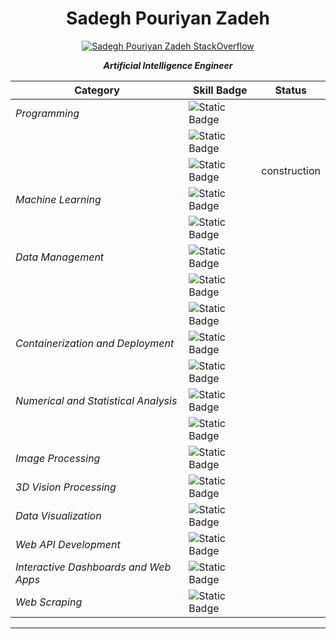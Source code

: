 <div align="center">
<h1>Sadegh Pouriyan Zadeh</h1>

[![Sadegh Pouriyan Zadeh StackOverflow](https://github-readme-stackoverflow.vercel.app/?userID=15154700&theme=dark)](https://stackoverflow.com/users/15154700/sadegh-pouriyan)

***Artificial Intelligence Engineer***

| Category | Skill Badge | Status |
| - | - | - |
| *Programming* | ![Static Badge](https://img.shields.io/badge/Object%20Oriented%20Programming%20(OOP)-3776AB?logo=python&label=Python) |  |
| | ![Static Badge](https://img.shields.io/badge/Packaging%20and%20Distribution-%233775A9?logo=pypi&label=pypi) |  |
| | ![Static Badge](https://img.shields.io/badge/Low%20Level%20Programming-000000?logo=rust&label=Rust) | <link rel="stylesheet" href="https://fonts.googleapis.com/css2?family=Material+Symbols+Outlined:opsz,wght,FILL,GRAD@24,300,0,0&icon_names=construction" /> <span class="material-symbols-outlined"> construction </span> |
| *Machine Learning* | ![Static Badge](https://img.shields.io/badge/Deep%20Learning-EE4C2C?logo=pytorch&label=PyTorch) |
| | ![Static Badge](https://img.shields.io/badge/Machine%20Learning-F7931E?logo=scikitlearn&label=scikit-learn) |
| *Data Management* | ![Static Badge](https://img.shields.io/badge/NoSQL%20Database-47A248?logo=mongodb&label=MongoDB) |
| | ![Static Badge](https://img.shields.io/badge/SQL%20Database-003B57?logo=sqlite&label=SQLite) |
| | ![Static Badge](https://img.shields.io/badge/SQL%20Database-4169E1?logo=postgresql&label=PostgreSQL) |
| *Containerization and Deployment* | ![Static Badge](https://img.shields.io/badge/Deployment-2496ED?logo=docker&label=Docker) |
| | ![Static Badge](https://img.shields.io/badge/Orchestration-326CE5?logo=kubernetes&label=Kubernetes) |
| *Numerical and Statistical Analysis* | ![Static Badge](https://img.shields.io/badge/Data%20Manipulation-150458?logo=pandas&label=pandas) |
| | ![Static Badge](https://img.shields.io/badge/Mathematical%20Computation-013243?logo=numpy&label=NumPy) |
| *Image Processing* | ![Static Badge](https://img.shields.io/badge/Image%20Processing-5C3EE8?logo=opencv&label=OpenCV) |
| *3D Vision Processing* | ![Static Badge](https://img.shields.io/badge/3D%20Modeling-E87D0D?logo=blender&label=Blender) |
| *Data Visualization* | ![Static Badge](https://img.shields.io/badge/Interactive%20Plotting-3F4F75?logo=plotly&label=Plotly) |
| *Web API Development* | ![Static Badge](https://img.shields.io/badge/API%20Development-009688?logo=fastapi&label=FastAPI) |
| *Interactive Dashboards and Web Apps* | ![Static Badge](https://img.shields.io/badge/ML%20UI%20Application-F97316?logo=gradio&label=Gradio) |
| *Web Scraping* | ![Static Badge](https://img.shields.io/badge/Web%20Crawling-60A839?logo=scrapy&label=Scrapy) |

---

</div>
